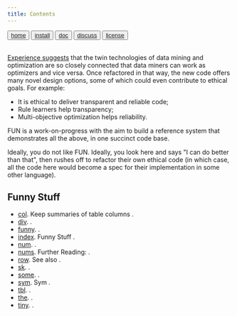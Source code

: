 ```yaml
---
title: Contents
---
```

<button class="button button1"><a href="/fun/index">home</a></button>   <button class="button button1"><a href="/fun/INSTALL">install</a></button>   <button class="button button2"><a href="/fun/ABOUT">doc</a></button>   <button class="button button1"><a href="http://github.com/timm/fun/issues">discuss</a></button>    <button class="button button2"><a href="/fun/license">license</a></button> <br>
        <br>


[Experience suggests](/REFS#agrawal-2019) that the twin technologies
of data mining and optimization are so closely connected that 
data miners can work as
optimizers and vice versa. 
Once refactored in that way,
the new code offers many novel
design options,
some of which could even contribute to ethical goals. For example:

- It is ethical to deliver transparent and reliable code; 
- Rule learners help transparency; 
- Multi-objective optimization helps reliability.

FUN is a work-on-progress with the aim to build a reference system
that demonstrates all the above, in one succinct code base.  

Ideally, you do not like FUN. Ideally, 
you look here and says "I can do better than that", then
rushes off to refactor their own ethical code (in which case, all
the code here would become a spec for their implementation in  some
other language).




## Funny Stuff

- [col](col.md). 
 Keep summaries  of table columns
.
- [div](div.md). 
.
- [funny](funny.md). 
.
- [index](index.md). 
 Funny Stuff
.
- [num](num.md). 
.
- [nums](nums.md). 
 Further Reading:
.
- [row](row.md). 
 See also
.
- [sk](sk.md). 
.
- [some](some.md). 
.
- [sym](sym.md). 
 Sym
.
- [tbl](tbl.md). 
.
- [the](the.md). 
.
- [tiny](tiny.md). 
.

